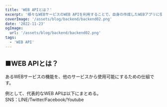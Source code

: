 ```yaml
---
title: 'WEB APIとは？'
excerpt: '様々なWEBサービスのWEB APIを利用することで、自身の作成したWEBアプリに便利な機能を追加することが可能です。'
coverImage: '/assets/blog/backend/backend02.png'
date: '2022-11-23'
ogImage:
  url: '/assets/blog/backend/backend02.png'
tags:
  - 'WEB API'
---
```


## ■WEB APIとは？

あるWEBサービスの機能を、他のサービスから使用可能にするための仕組です。  

例として、代表的なWEB APIは以下にまとめる。  
SNS：LINE/Twitter/Facebook/Youtube  
